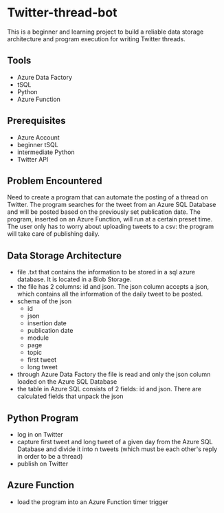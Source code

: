 # Twitter-thread-bot

This is a beginner and learning project to build a reliable data storage architecture and program execution for writing Twitter threads.

## Tools
- Azure Data Factory
- tSQL
- Python
- Azure Function

## Prerequisites
- Azure Account
- beginner tSQL
- intermediate Python
- Twitter API

## Problem Encountered
Need to create a program that can automate the posting of a thread on Twitter. The program searches for the tweet from an Azure SQL Database and will be posted based on the previously set publication date. The program, inserted on an Azure Function, will run at a certain preset time. The user only has to worry about uploading tweets to a csv: the program will take care of publishing daily.

## Data Storage Architecture
- file .txt that contains the information to be stored in a sql azure database. It is located in a Blob Storage.
- the file has 2 columns: id and json. The json column accepts a json, which contains all the information of the daily tweet to be posted.
- schema of the json
  - id
  - json
  - insertion date
  - publication date
  - module
  - page
  - topic
  - first tweet
  - long tweet
- through Azure Data Factory the file is read and only the json column loaded on the Azure SQL Database
- the table in Azure SQL consists of 2 fields: id and json. There are calculated fields that unpack the json

## Python Program
- log in on Twitter
- capture first tweet and long tweet of a given day from the Azure SQL Database and divide it into n tweets (which must be each other's reply in order to be a thread)
- publish on Twitter

## Azure Function
- load the program into an Azure Function timer trigger
